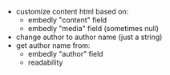 
- customize content html based on:
    - embedly "content" field
    - embedly "media" field (sometimes null)
- change author to author name (just a string)
- get author name from:
    - embedly "author" field
    - readability